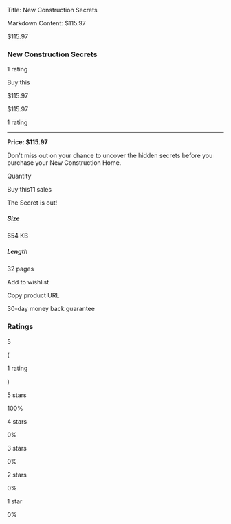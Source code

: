 Title: New Construction Secrets

Markdown Content:
$115.97

$115.97

### New Construction Secrets

1 rating

Buy this

$115.97

$115.97

1 rating

* * *

**Price: $115.97**

Don't miss out on your chance to uncover the hidden secrets before you purchase your New Construction Home.

Quantity

Buy this**11** sales

The Secret is out!

##### Size

654 KB

##### Length

32 pages

Add to wishlist

Copy product URL

30-day money back guarantee

### Ratings

5

(

1 rating

)

5 stars

100%

4 stars

0%

3 stars

0%

2 stars

0%

1 star

0%
